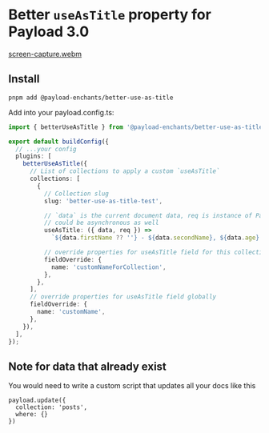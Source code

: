 # Better `useAsTitle` property for Payload 3.0

[screen-capture.webm](https://github.com/r1tsuu/payload-enchants/assets/64744993/ba3a8e37-3f5e-48a4-ac25-9ea81bc43b01)

## Install

`pnpm add @payload-enchants/better-use-as-title`

Add into your payload.config.ts:

```ts
import { betterUseAsTitle } from '@payload-enchants/better-use-as-title';

export default buildConfig({
  // ...your config
  plugins: [
    betterUseAsTitle({
      // List of collections to apply a custom `useAsTitle`
      collections: [
        {
          // Collection slug
          slug: 'better-use-as-title-test',

          // `data` is the current document data, req is instance of PayloadRequest, from which you can get `payload` and `user`
          // could be asynchronous as well
          useAsTitle: ({ data, req }) =>
            `${data.firstName ?? ''} - ${data.secondName}, ${data.age} y.o`,

          // override properties for useAsTitle field for this collection
          fieldOverride: {
            name: 'customNameForCollection',
          },
        },
      ],
      // override properties for useAsTitle field globally
      fieldOverride: {
        name: 'customName',
      },
    }),
  ],
});
```

## Note for data that already exist

You would need to write a custom script that updates all your docs like this

```
payload.update({
  collection: 'posts',
  where: {}
})
```
